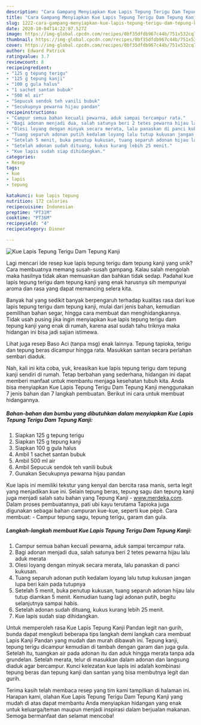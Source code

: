 ```yaml
---
description: "Cara Gampang Menyiapkan Kue Lapis Tepung Terigu Dam Tepung Kanji Anti Gagal"
title: "Cara Gampang Menyiapkan Kue Lapis Tepung Terigu Dam Tepung Kanji Anti Gagal"
slug: 1222-cara-gampang-menyiapkan-kue-lapis-tepung-terigu-dam-tepung-kanji-anti-gagal
date: 2020-10-04T14:22:07.527Z
image: https://img-global.cpcdn.com/recipes/0bf35dfdb967c44b/751x532cq70/kue-lapis-tepung-terigu-dam-tepung-kanji-foto-resep-utama.jpg
thumbnail: https://img-global.cpcdn.com/recipes/0bf35dfdb967c44b/751x532cq70/kue-lapis-tepung-terigu-dam-tepung-kanji-foto-resep-utama.jpg
cover: https://img-global.cpcdn.com/recipes/0bf35dfdb967c44b/751x532cq70/kue-lapis-tepung-terigu-dam-tepung-kanji-foto-resep-utama.jpg
author: Edward Patrick
ratingvalue: 3.7
reviewcount: 8
recipeingredient:
- "125 g tepung terigu"
- "125 g tepung kanji"
- "100 g gula halus"
- "1 sachet santan bubuk"
- "500 ml air"
- "Sepucuk sendok teh vanili bubuk"
- "Secukupnya pewarna hijau pandan"
recipeinstructions:
- "Campur semua bahan kecuali pewarna, aduk sampai tercampur rata."
- "Bagi adonan menjadi dua, salah satunya beri 2 tetes pewarna hijau lalu aduk merata"
- "Olesi loyang dengan minyak secara merata, lalu panaskan di panci kukusan."
- "Tuang separuh adonan putih kedalam loyang lalu tutup kukusan jangan lupa beri kain pada tutupnya"
- "Setelah 5 menit, buka penutup kukusan, tuang separuh adonan hijau lalu tutup diamkan 5 menit. Kemudian tuang lagi adonan putih, begitu selanjutnya sampai habis."
- "Setelah adonan sudah dituang, kukus kurang lebih 25 menit."
- "Kue lapis sudah siap dihidangkan."
categories:
- Resep
tags:
- kue
- lapis
- tepung

katakunci: kue lapis tepung 
nutrition: 172 calories
recipecuisine: Indonesian
preptime: "PT31M"
cooktime: "PT36M"
recipeyield: "4"
recipecategory: Dinner

---
```



![Kue Lapis Tepung Terigu Dam Tepung Kanji](https://img-global.cpcdn.com/recipes/0bf35dfdb967c44b/751x532cq70/kue-lapis-tepung-terigu-dam-tepung-kanji-foto-resep-utama.jpg)

Lagi mencari ide resep kue lapis tepung terigu dam tepung kanji yang unik? Cara membuatnya memang susah-susah gampang. Kalau salah mengolah maka hasilnya tidak akan memuaskan dan bahkan tidak sedap. Padahal kue lapis tepung terigu dam tepung kanji yang enak harusnya sih mempunyai aroma dan rasa yang dapat memancing selera kita.

Banyak hal yang sedikit banyak berpengaruh terhadap kualitas rasa dari kue lapis tepung terigu dam tepung kanji, mulai dari jenis bahan, kemudian pemilihan bahan segar, hingga cara membuat dan menghidangkannya. Tidak usah pusing jika ingin menyiapkan kue lapis tepung terigu dam tepung kanji yang enak di rumah, karena asal sudah tahu triknya maka hidangan ini bisa jadi sajian istimewa.

Lihat juga resep Baso Aci (tanpa msg) enak lainnya. Tepung tapioka, terigu dan tepung beras dicampur hingga rata. Masukkan santan secara perlahan sembari diaduk.


Nah, kali ini kita coba, yuk, kreasikan kue lapis tepung terigu dam tepung kanji sendiri di rumah. Tetap berbahan yang sederhana, hidangan ini dapat memberi manfaat untuk membantu menjaga kesehatan tubuh kita. Anda bisa menyiapkan Kue Lapis Tepung Terigu Dam Tepung Kanji menggunakan 7 jenis bahan dan 7 langkah pembuatan. Berikut ini cara untuk membuat hidangannya.

<!--inarticleads1-->

##### Bahan-bahan dan bumbu yang dibutuhkan dalam menyiapkan Kue Lapis Tepung Terigu Dam Tepung Kanji:

1. Siapkan 125 g tepung terigu
1. Siapkan 125 g tepung kanji
1. Siapkan 100 g gula halus
1. Ambil 1 sachet santan bubuk
1. Ambil 500 ml air
1. Ambil Sepucuk sendok teh vanili bubuk
1. Gunakan Secukupnya pewarna hijau pandan


Kue lapis ini memiliki tekstur yang kenyal dan bercita rasa manis, serta legit yang menjadikan kue ini. Selain tepung beras, tepung sagu dan tepung kanji juga menjadi salah satu bahan yang Tepung Kanji - www.merdeka.com. Dalam proses pembuatannya, pati ubi kayu terutama Tapioka juga digunakan sebagai bahan campuran kue-kue, seperti kue pèpè. Cara membuat: - Campur tepung sagu, tepung terigu, garam dan gula. 

<!--inarticleads2-->

##### Langkah-langkah membuat Kue Lapis Tepung Terigu Dam Tepung Kanji:

1. Campur semua bahan kecuali pewarna, aduk sampai tercampur rata.
1. Bagi adonan menjadi dua, salah satunya beri 2 tetes pewarna hijau lalu aduk merata
1. Olesi loyang dengan minyak secara merata, lalu panaskan di panci kukusan.
1. Tuang separuh adonan putih kedalam loyang lalu tutup kukusan jangan lupa beri kain pada tutupnya
1. Setelah 5 menit, buka penutup kukusan, tuang separuh adonan hijau lalu tutup diamkan 5 menit. Kemudian tuang lagi adonan putih, begitu selanjutnya sampai habis.
1. Setelah adonan sudah dituang, kukus kurang lebih 25 menit.
1. Kue lapis sudah siap dihidangkan.


Untuk memperoleh rasa Kue Lapis Tepung Kanji Pandan legit nan gurih, bunda dapat mengikuti beberapa tips langkah demi langkah cara membuat Lapis Kanji Pandan yang mudah dan murah dibawah ini. Tepung kanji, tepung terigu dicampur kemudian di tambah dengan garam dan juga gula. Setelah itu, tuangkan air pada adonan itu dan aduk hingga merata tanpa ada grundelan. Setelah merata, telur di masukkan dalam adonan dan langsung diaduk agar bercampur. Kunci kelezatan kue lapis ini adalah kombinasi tepung beras dan tepung kanji dan santan yang bisa membutnya legit dan gurih. 

Terima kasih telah membaca resep yang tim kami tampilkan di halaman ini. Harapan kami, olahan Kue Lapis Tepung Terigu Dam Tepung Kanji yang mudah di atas dapat membantu Anda menyiapkan hidangan yang enak untuk keluarga/teman maupun menjadi inspirasi dalam berjualan makanan. Semoga bermanfaat dan selamat mencoba!
